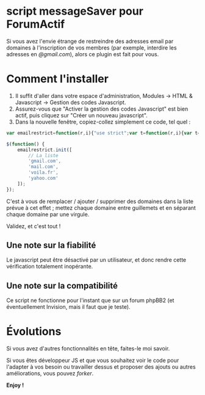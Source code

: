 script messageSaver pour ForumActif
=======================

Si vous avez l'envie étrange de restreindre des adresses email par domaines à l'inscription de vos membres (par exemple, interdire les adresses en *@gmail.com*), alors ce plugin est fait pour vous.

# Comment l'installer

1. Il suffit d'aller dans votre espace d'administration, Modules → HTML & Javascript → Gestion des codes Javascript.
2. Assurez-vous que "Activer la gestion des codes Javascript" est bien actif, puis cliquez sur "Créer un nouveau javascript".
3. Dans la nouvelle fenêtre, copiez-collez simplement ce code, tel quel :
```javascript
var emailrestrict=function(r,i){"use strict";var t=function(r,i){var t=r.split("@");for(var e in i)if(t[1]===i[e])return alert('Les adresses de type "'+i[e]+'" ne sont pas autorisées.'),!0;return!1},e=function(i){var e=r("#form_register"),n=e.find("#email");e.on("submit",function(r){t(n.val(),i)&&r.preventDefault()})};return{init:e}}(jQuery);

$(function() {
	emailrestrict.init([
		// La liste
		'gmail.com',
		'mail.com',
		'voila.fr',
		'yahoo.com'
	]);
});
```

C'est à vous de remplacer / ajouter / supprimer des domaines dans la liste prévue à cet effet ; mettez chaque domaine entre guillemets et en séparant chaque domaine par une virgule.

Validez, et c'est tout !

## Une note sur la fiabilité

Le javascript peut être désactivé par un utilisateur, et donc rendre cette vérification totalement inopérante.

## Une note sur la compatibilité

Ce script ne fonctionne pour l'instant que sur un forum phpBB2 (et éventuellement Invision, mais il faut que je teste).

# Évolutions

Si vous avez d'autres fonctionnalités en tête, faites-le moi savoir.

Si vous êtes développeur JS et que vous souhaitez voir le code pour l'adapter à vos besoin ou travailler dessus et proposer des ajouts ou autres améliorations, vous pouvez *forker*.

**Enjoy !**